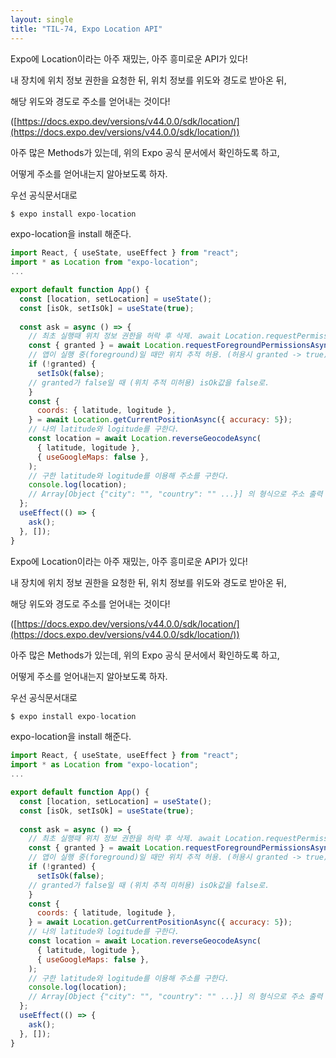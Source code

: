 ```yaml
---
layout: single
title: "TIL-74, Expo Location API"
---
```

Expo에 Location이라는 아주 재밌는, 아주 흥미로운 API가 있다!

내 장치에 위치 정보 권한을 요청한 뒤, 위치 정보를 위도와 경도로 받아온 뒤,

해당 위도와 경도로 주소를 얻어내는 것이다!

([https://docs.expo.dev/versions/v44.0.0/sdk/location/](https://docs.expo.dev/versions/v44.0.0/sdk/location/))

아주 많은 Methods가 있는데, 위의 Expo 공식 문서에서 확인하도록 하고,

어떻게 주소를 얻어내는지 알아보도록 하자.

우선 공식문서대로

```jsx
$ expo install expo-location
```

expo-location을 install 해준다.

```jsx
import React, { useState, useEffect } from "react";
import * as Location from "expo-location";
...

export default function App() {
  const [location, setLocation] = useState();
  const [isOk, setIsOk] = useState(true);
  
  const ask = async () => {
    // 최초 실행때 위치 정보 권한을 허락 후 삭제. await Location.requestPermissionsAsync();
    const { granted } = await Location.requestForegroundPermissionsAsync();
    // 앱이 실행 중(foreground)일 때만 위치 추적 허용. (허용시 granted -> true)
    if (!granted) {
      setIsOk(false);
    // granted가 false일 때 (위치 추적 미허용) isOk값을 false로.
    }
    const {
      coords: { latitude, logitude },
    } = await Location.getCurrentPositionAsync({ accuracy: 5});
    // 나의 latitude와 logitude를 구한다.
    const location = await Location.reverseGeocodeAsync(
      { latitude, logitude },
      { useGoogleMaps: false },
    );
    // 구한 latitude와 logitude를 이용해 주소를 구한다.
    console.log(location);
    // Array[Object {"city": "", "country": "" ...}] 의 형식으로 주소 출력
  };
  useEffect(() => {
    ask();
  }, []);
}
```

Expo에 Location이라는 아주 재밌는, 아주 흥미로운 API가 있다!

내 장치에 위치 정보 권한을 요청한 뒤, 위치 정보를 위도와 경도로 받아온 뒤,

해당 위도와 경도로 주소를 얻어내는 것이다!

([https://docs.expo.dev/versions/v44.0.0/sdk/location/](https://docs.expo.dev/versions/v44.0.0/sdk/location/))

아주 많은 Methods가 있는데, 위의 Expo 공식 문서에서 확인하도록 하고,

어떻게 주소를 얻어내는지 알아보도록 하자.

우선 공식문서대로

```jsx
$ expo install expo-location
```

expo-location을 install 해준다.

```jsx
import React, { useState, useEffect } from "react";
import * as Location from "expo-location";
...

export default function App() {
  const [location, setLocation] = useState();
  const [isOk, setIsOk] = useState(true);
  
  const ask = async () => {
    // 최초 실행때 위치 정보 권한을 허락 후 삭제. await Location.requestPermissionsAsync();
    const { granted } = await Location.requestForegroundPermissionsAsync();
    // 앱이 실행 중(foreground)일 때만 위치 추적 허용. (허용시 granted -> true)
    if (!granted) {
      setIsOk(false);
    // granted가 false일 때 (위치 추적 미허용) isOk값을 false로.
    }
    const {
      coords: { latitude, logitude },
    } = await Location.getCurrentPositionAsync({ accuracy: 5});
    // 나의 latitude와 logitude를 구한다.
    const location = await Location.reverseGeocodeAsync(
      { latitude, logitude },
      { useGoogleMaps: false },
    );
    // 구한 latitude와 logitude를 이용해 주소를 구한다.
    console.log(location);
    // Array[Object {"city": "", "country": "" ...}] 의 형식으로 주소 출력
  };
  useEffect(() => {
    ask();
  }, []);
}
```